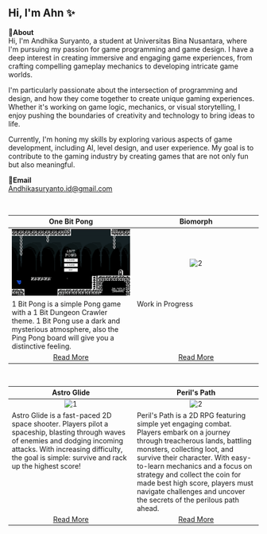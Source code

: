 Hi, I'm Ahn ✨
---
**📌About** <br>
Hi, I'm Andhika Suryanto, a student at Universitas Bina Nusantara, where I'm pursuing my passion for game programming and game design. I have a deep interest in creating immersive and engaging game experiences, from crafting compelling gameplay mechanics to developing intricate game worlds.

I'm particularly passionate about the intersection of programming and design, and how they come together to create unique gaming experiences. Whether it's working on game logic, mechanics, or visual storytelling, I enjoy pushing the boundaries of creativity and technology to bring ideas to life.

Currently, I'm honing my skills by exploring various aspects of game development, including AI, level design, and user experience. My goal is to contribute to the gaming industry by creating games that are not only fun but also meaningful.

**📩Email** <br>
Andhikasuryanto.id@gmail.com

<br>

<table width="100%">
  <thead>
    <tr>
      <th width="50%" align="center"><a>One Bit Pong</a></th> <!--tittle-->
      <th width="50%" align="center"><a>Biomorph</a></th> <!--tittle-->
    </tr>
  </thead>
  <tbody>
    <tr>
      <td align="center">
        <img src="https://github.com/Andhika-Suryanto/Andhika-Suryanto/blob/main/Gif/1bitpong2024.10.17-11.49.47.02-ezgif.com-speed.gif" alt="1" style="width:100%;height:auto;">
      </td>
      <td align="center">
        <img src="" alt="2" style="width:100%;height:auto;">
      </td>
    </tr>
    <tr>
      <td valign="text-top">1 Bit Pong is a simple Pong game with a 1 Bit Dungeon Crawler theme. 1 Bit Pong use a dark and mysterious atmosphere, also the Ping Pong board will give you a distinctive feeling.</td> <!--desc-->
      <td valign="text-top">Work in Progress</td> <!--desc-->
    </tr>
    <tr>
      <td align="center"><a href="https://github.com/Andhika-Suryanto/2D-GPC-1BitPong-Project">Read More</a></td> <!--link1-->
      <td align="center"><a href="https://github.com/Andhika-Suryanto/2D-GPC-Biomorph-Project">Read More</a></td> <!--link2-->
    </tr>
  </tbody>
</table>


<br>


<table width="100%">
  <thead>
    <tr>
      <th width="50%" align="center"><a>Astro Glide</a></th> <!--tittle-->
      <th width="50%" align="center"><a>Peril's Path</a></th> <!--tittle-->
    </tr>
  </thead>
  <tbody>
    <tr>
      <td align="center">
        <img src="https://github.com/Andhika-Suryanto/Andhika-Suryanto/blob/main/Gif/Recording2024-11-14125932.gif" alt="1" style="width:100%;height:auto;">
      </td>
      <td align="center">
        <img src="https://github.com/Andhika-Suryanto/Andhika-Suryanto/blob/main/Gif/PerilsPath2024.11.24-17.45.16.02-ezgif.com-video-to-gif-converter.gif" alt="2" style="width:100%;height:auto;">
      </td>
    </tr>
    <tr>
      <td valign="text-top">Astro Glide is a fast-paced 2D space shooter. Players pilot a spaceship, blasting through waves of enemies and dodging incoming attacks. With increasing difficulty, the goal is simple: survive and rack up the highest score!</td> <!--desc-->
      <td valign="text-top">Peril's Path is a 2D RPG featuring simple yet engaging combat. Players embark on a journey through treacherous lands, battling monsters, collecting loot, and survive their character. With easy-to-learn mechanics and a focus on strategy and collect the coin for made best high score, players must navigate challenges and uncover the secrets of the perilous path ahead.</td> <!--desc-->
    </tr>
    <tr>
      <td align="center"><a href="https://github.com/Andhika-Suryanto/2D-GPC-AstroGlide-Project">Read More</a></td> <!--link1-->
      <td align="center"><a href="https://github.com/Andhika-Suryanto/2D-GPC-PerilsPath-Project">Read More</a></td> <!--link2-->
    </tr>
  </tbody>
</table>
